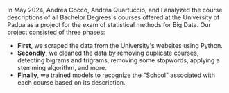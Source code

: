In May 2024, Andrea Cocco, Andrea Quartuccio, and I analyzed the course descriptions of all Bachelor Degrees's courses offered at the University of Padua as a project for the exam of statistical methods for Big Data. Our project consisted of three phases:

- **First**, we scraped the data from the University's websites using Python.
- **Secondly**, we cleaned the data by removing duplicate courses, detecting bigrams and trigrams, removing some stopwords, applying a stemming algorithm, and more.
- **Finally**, we trained models to recognize the "School" associated with each course based on its description.
